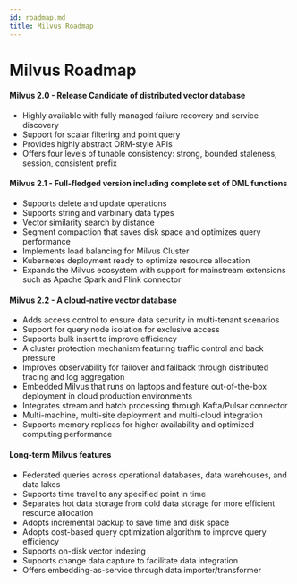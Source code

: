 ```yaml
---
id: roadmap.md
title: Milvus Roadmap
---
```

# Milvus Roadmap

#### Milvus 2.0 - Release Candidate of distributed vector database
- Highly available with fully managed failure recovery and service discovery
- Support for scalar filtering and point query
- Provides highly abstract ORM-style APIs
- Offers four levels of tunable consistency: strong, bounded staleness, session, consistent prefix



#### Milvus 2.1 - Full-fledged version including complete set of DML functions
- Supports delete and update operations
- Supports string and varbinary data types
- Vector similarity search by distance
- Segment compaction that saves disk space and optimizes query performance
- Implements load balancing for Milvus Cluster
- Kubernetes deployment ready to optimize resource allocation
- Expands the Milvus ecosystem with support for mainstream extensions such as Apache Spark and Flink connector



#### Milvus 2.2 - A cloud-native vector database
- Adds access control to ensure data security in multi-tenant scenarios
- Support for query node isolation for exclusive access
- Supports bulk insert to improve efficiency
- A cluster protection mechanism featuring traffic control and back pressure
- Improves observability for failover and failback through distributed tracing and log aggregation
- Embedded Milvus that runs on laptops and feature out-of-the-box deployment in cloud production environments
- Integrates stream and batch processing through Kafta/Pulsar connector
- Multi-machine, multi-site deployment and multi-cloud integration
- Supports memory replicas for higher availability and optimized computing performance 

#### Long-term Milvus features
- Federated queries across operational databases, data warehouses, and data lakes
- Supports time travel to any specified point in time
- Separates hot data storage from cold data storage for more efficient resource allocation
- Adopts incremental backup to save time and disk space
- Adopts cost-based query optimization algorithm to improve query efficiency
- Supports on-disk vector indexing
- Supports change data capture to facilitate data integration
- Offers embedding-as-service through data importer/transformer
